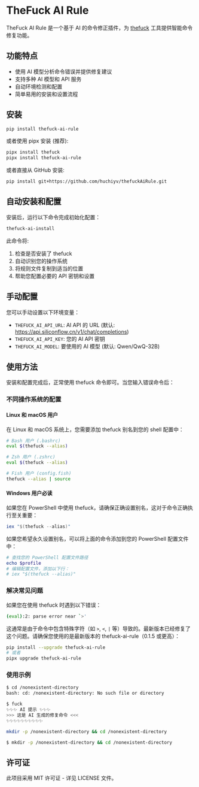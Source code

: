 ﻿# TheFuck AI Rule

TheFuck AI Rule 是一个基于 AI 的命令修正插件，为 [thefuck](https://github.com/nvbn/thefuck) 工具提供智能命令修复功能。

## 功能特点

- 使用 AI 模型分析命令错误并提供修复建议
- 支持多种 AI 模型和 API 服务
- 自动环境检测和配置
- 简单易用的安装和设置流程

## 安装

```bash
pip install thefuck-ai-rule
```

或者使用 pipx 安装 (推荐):

```bash
pipx install thefuck
pipx install thefuck-ai-rule
```

或者直接从 GitHub 安装:

```bash
pip install git+https://github.com/huchiyv/thefuckAiRule.git
```

## 自动安装和配置

安装后，运行以下命令完成初始化配置：

```bash
thefuck-ai-install
```

此命令将:
1. 检查是否安装了 thefuck
2. 自动识别您的操作系统
3. 将规则文件复制到适当的位置
4. 帮助您配置必要的 API 密钥和设置

## 手动配置

您可以手动设置以下环境变量：

- `THEFUCK_AI_API_URL`: AI API 的 URL (默认: https://api.siliconflow.cn/v1/chat/completions)
- `THEFUCK_AI_API_KEY`: 您的 AI API 密钥
- `THEFUCK_AI_MODEL`: 要使用的 AI 模型 (默认: Qwen/QwQ-32B)

## 使用方法

安装和配置完成后，正常使用 thefuck 命令即可。当您输入错误命令后：

### 不同操作系统的配置

#### Linux 和 macOS 用户

在 Linux 和 macOS 系统上，您需要添加 thefuck 别名到您的 shell 配置中：

```bash
# Bash 用户 (.bashrc)
eval $(thefuck --alias)

# Zsh 用户 (.zshrc)
eval $(thefuck --alias)

# Fish 用户 (config.fish)
thefuck --alias | source
```

#### Windows 用户必读

如果您在 PowerShell 中使用 thefuck，请确保正确设置别名，这对于命令正确执行至关重要：

```powershell
iex "$(thefuck --alias)"
```

如果您希望永久设置别名，可以将上面的命令添加到您的 PowerShell 配置文件中：

```powershell
# 查找您的 PowerShell 配置文件路径
echo $profile
# 编辑配置文件，添加以下行：
# iex "$(thefuck --alias)"
```

### 解决常见问题

如果您在使用 thefuck 时遇到以下错误：

```bash
(eval):2: parse error near `>'
```

这通常是由于命令中包含特殊字符（如 `>`, `<`, `|` 等）导致的。最新版本已经修复了这个问题。请确保您使用的是最新版本的 thefuck-ai-rule（0.1.5 或更高）：

```bash
pip install --upgrade thefuck-ai-rule
# 或者
pipx upgrade thefuck-ai-rule
```

### 使用示例

```bash
$ cd /nonexistent-directory
bash: cd: /nonexistent-directory: No such file or directory

$ fuck
✨✨✨ AI 提示 ✨✨✨
>>> 这是 AI 生成的修复命令 <<<
✨✨✨✨✨✨✨✨✨✨

mkdir -p /nonexistent-directory && cd /nonexistent-directory

$ mkdir -p /nonexistent-directory && cd /nonexistent-directory
```

## 许可证

此项目采用 MIT 许可证 - 详见 LICENSE 文件。
